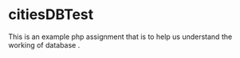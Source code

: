 # citiesDBTest
This is an example php assignment that is to help us understand the working of database .
